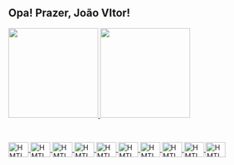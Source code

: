 ## Opa! Prazer, João VItor!

 <div style="display: inline_block">
  <a href="https://github.com/joao-cost">
  <img height="180em" src="https://github-readme-stats.vercel.app/api?username=joao-cost&show_icons=true&theme=tokyonight&include_all_commits=true&count_private=true"/>
  <img height="180em" src="https://github-readme-stats.vercel.app/api/top-langs/?username=joao-cost&layout=compact&langs_count=16&theme=tokyonight&hide_progress=true"/>
</div>
    
##
    
<div style="display: inline_block"><br>
  <img align="center" alt="HMTL 5" height="30" width="40" src="https://cdn.jsdelivr.net/gh/devicons/devicon@latest/icons/windows11/windows11-original.svg" />
  <img align="center" alt="HMTL 5" height="30" width="40" src="https://cdn.jsdelivr.net/gh/devicons/devicon@latest/icons/chrome/chrome-original.svg" />      
  <img align="center" alt="HMTL 5" height="30" width="40" src="https://cdn.jsdelivr.net/gh/devicons/devicon@latest/icons/vscode/vscode-original.svg" />     
  <img align="center" alt="HMTL 5" height="30" width="40" src="https://cdn.jsdelivr.net/gh/devicons/devicon@latest/icons/python/python-original.svg" />
  <img align="center" alt="HMTL 5" height="30" width="40" src="https://cdn.jsdelivr.net/gh/devicons/devicon@latest/icons/streamlit/streamlit-original.svg" />   
  <img align="center" alt="HMTL 5" height="30" width="40" src="https://cdn.jsdelivr.net/gh/devicons/devicon@latest/icons/html5/html5-original.svg"/>
  <img align="center" alt="HMTL 5" height="30" width="40" src="https://cdn.jsdelivr.net/gh/devicons/devicon@latest/icons/css3/css3-original.svg" />
  <img align="center" alt="HMTL 5" height="30" width="40" src="https://cdn.jsdelivr.net/gh/devicons/devicon@latest/icons/figma/figma-original.svg" />
  <img align="center" alt="HMTL 5" height="30" width="40" src="https://cdn.jsdelivr.net/gh/devicons/devicon@latest/icons/photoshop/photoshop-original.svg" />    
  <img align="center" alt="HMTL 5" height="30" width="40" src="https://cdn.jsdelivr.net/gh/devicons/devicon@latest/icons/canva/canva-original.svg" />     
</div>

<!--
**joao-cost/joao-cost** is a ✨ _special_ ✨ repository because its `README.md` (this file) appears on your GitHub profile.

Here are some ideas to get you started:

- 🔭 I’m currently working on ...
- 🌱 I’m currently learning ...
- 👯 I’m looking to collaborate on ...
- 🤔 I’m looking for help with ...
- 💬 Ask me about ...
- 📫 How to reach me: ...
- 😄 Pronouns: ...
- ⚡ Fun fact: ...
-->
